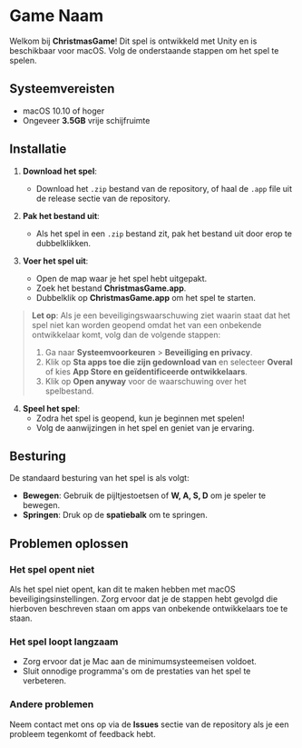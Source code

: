 # Game Naam

Welkom bij **ChristmasGame**! Dit spel is ontwikkeld met Unity en is beschikbaar voor macOS. Volg de onderstaande stappen om het spel te spelen.

## Systeemvereisten

- macOS 10.10 of hoger
- Ongeveer **3.5GB** vrije schijfruimte

## Installatie

1. **Download het spel**:
   - Download het `.zip` bestand van de repository, of haal de `.app` file uit de release sectie van de repository.

2. **Pak het bestand uit**:
   - Als het spel in een `.zip` bestand zit, pak het bestand uit door erop te dubbelklikken.

3. **Voer het spel uit**:
   - Open de map waar je het spel hebt uitgepakt.
   - Zoek het bestand **ChristmasGame.app**.
   - Dubbelklik op **ChristmasGame.app** om het spel te starten.

> **Let op**: Als je een beveiligingswaarschuwing ziet waarin staat dat het spel niet kan worden geopend omdat het van een onbekende ontwikkelaar komt, volg dan de volgende stappen:
> 1. Ga naar **Systeemvoorkeuren** > **Beveiliging en privacy**.
> 2. Klik op **Sta apps toe die zijn gedownload van** en selecteer **Overal** of kies **App Store en geïdentificeerde ontwikkelaars**.
> 3. Klik op **Open anyway** voor de waarschuwing over het spelbestand.
   
4. **Speel het spel**:
   - Zodra het spel is geopend, kun je beginnen met spelen!
   - Volg de aanwijzingen in het spel en geniet van je ervaring.

## Besturing

De standaard besturing van het spel is als volgt:

- **Bewegen**: Gebruik de pijltjestoetsen of **W, A, S, D** om je speler te bewegen.
- **Springen**: Druk op de **spatiebalk** om te springen.

## Problemen oplossen

### Het spel opent niet

Als het spel niet opent, kan dit te maken hebben met macOS beveiligingsinstellingen. Zorg ervoor dat je de stappen hebt gevolgd die hierboven beschreven staan om apps van onbekende ontwikkelaars toe te staan.

### Het spel loopt langzaam

- Zorg ervoor dat je Mac aan de minimumsysteemeisen voldoet.
- Sluit onnodige programma's om de prestaties van het spel te verbeteren.

### Andere problemen

Neem contact met ons op via de **Issues** sectie van de repository als je een probleem tegenkomt of feedback hebt.
